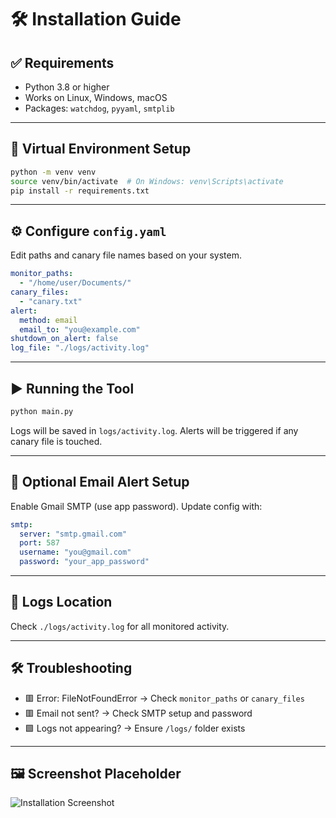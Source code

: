 # 🛠️ Installation Guide

## ✅ Requirements
- Python 3.8 or higher
- Works on Linux, Windows, macOS
- Packages: `watchdog`, `pyyaml`, `smtplib`

---

## 🐍 Virtual Environment Setup

```bash
python -m venv venv
source venv/bin/activate  # On Windows: venv\Scripts\activate
pip install -r requirements.txt
```

---

## ⚙️ Configure `config.yaml`

Edit paths and canary file names based on your system.

```yaml
monitor_paths:
  - "/home/user/Documents/"
canary_files:
  - "canary.txt"
alert:
  method: email
  email_to: "you@example.com"
shutdown_on_alert: false
log_file: "./logs/activity.log"
```

---

## ▶️ Running the Tool

```bash
python main.py
```

Logs will be saved in `logs/activity.log`. Alerts will be triggered if any canary file is touched.

---

## 📧 Optional Email Alert Setup
Enable Gmail SMTP (use app password). Update config with:

```yaml
smtp:
  server: "smtp.gmail.com"
  port: 587
  username: "you@gmail.com"
  password: "your_app_password"
```

---

## 📍 Logs Location
Check `./logs/activity.log` for all monitored activity.

---

## 🛠 Troubleshooting
- 🟥 Error: FileNotFoundError → Check `monitor_paths` or `canary_files`
- 🟥 Email not sent? → Check SMTP setup and password
- 🟩 Logs not appearing? → Ensure `/logs/` folder exists

---

## 🖼️ Screenshot Placeholder
![Installation Screenshot](docs/screenshots/install.png)